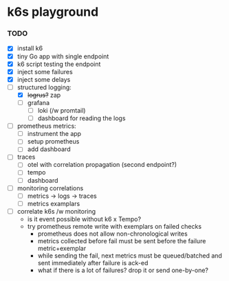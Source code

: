 # k6s playground

### TODO

- [X] install k6
- [X] tiny Go app with single endpoint
- [X] k6 script testing the endpoint
- [X] inject some failures
- [X] inject some delays
- [ ] structured logging:
   - [X] ~~logrus?~~ zap
   - [ ] grafana
      - [ ] loki (/w promtail)
      - [ ] dashboard for reading the logs
- [ ] prometheus metrics:
   - [ ] instrument the app
   - [ ] setup prometheus
   - [ ] add dashboard
- [ ] traces
   - [ ] otel with correlation propagation (second endpoint?)
   - [ ] tempo
   - [ ] dashboard
- [ ] monitoring correlations
   - [ ] metrics -> logs -> traces
   - [ ] metrics examplars
- [ ] correlate k6s /w monitoring
   - is it event possible without k6 x Tempo?
   - try prometheus remote write with exemplars on failed checks
      - prometheus does not allow non-chronological writes
      - metrics collected before fail must be sent before the failure metric+exemplar
      - while sending the fail, next metrics must be queued/batched and sent immediately after failure is ack-ed
      - what if there is a lot of failures? drop it or send one-by-one?
